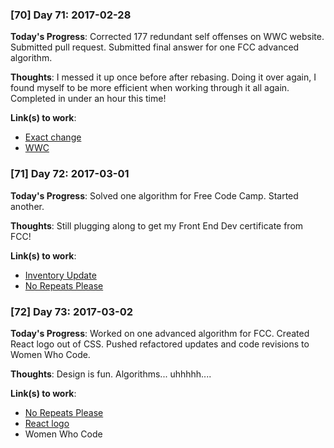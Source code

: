 ### [70] Day 71: 2017-02-28

**Today's Progress**: Corrected 177 redundant self offenses on WWC website. Submitted pull request. Submitted final answer for one FCC advanced algorithm.

**Thoughts**: I messed it up once before after rebasing. Doing it over again, I found myself to be more efficient when working through it all again. Completed in under an hour this time!

**Link(s) to work**:
- [Exact change](https://github.com/digilou/freecodecamp/blob/master/advanced-algorithms/exact-change.js)
- [WWC](https://womenwhocode.com)

### [71] Day 72: 2017-03-01

**Today's Progress**: Solved one algorithm for Free Code Camp. Started another.

**Thoughts**: Still plugging along to get my Front End Dev certificate from FCC!

**Link(s) to work**:
- [Inventory Update](https://github.com/digilou/freecodecamp/blob/master/advanced-algorithms/inventory-update.js)
- [No Repeats Please](https://github.com/digilou/freecodecamp/blob/master/advanced-algorithms/no-repeats-please.js)

### [72] Day 73: 2017-03-02

**Today's Progress**: Worked on one advanced algorithm for FCC. Created React logo out of CSS. Pushed refactored updates and code revisions to Women Who Code.

**Thoughts**: Design is fun. Algorithms... uhhhhh....

**Link(s) to work**:
- [No Repeats Please](https://github.com/digilou/freecodecamp/blob/master/advanced-algorithms/no-repeats-please.js)
- [React logo](http://codepen.io/digilou/full/qrZaVp/)
- Women Who Code
